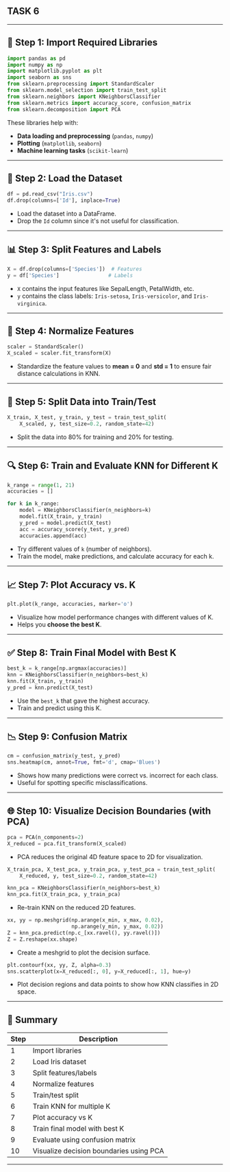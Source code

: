 ## TASK 6
---

## 🔢 Step 1: Import Required Libraries

```python
import pandas as pd
import numpy as np
import matplotlib.pyplot as plt
import seaborn as sns
from sklearn.preprocessing import StandardScaler
from sklearn.model_selection import train_test_split
from sklearn.neighbors import KNeighborsClassifier
from sklearn.metrics import accuracy_score, confusion_matrix
from sklearn.decomposition import PCA
```

These libraries help with:

* **Data loading and preprocessing** (`pandas`, `numpy`)
* **Plotting** (`matplotlib`, `seaborn`)
* **Machine learning tasks** (`scikit-learn`)

---

## 📂 Step 2: Load the Dataset

```python
df = pd.read_csv("Iris.csv")
df.drop(columns=['Id'], inplace=True)
```

* Load the dataset into a DataFrame.
* Drop the `Id` column since it's not useful for classification.

---

## 📊 Step 3: Split Features and Labels

```python
X = df.drop(columns=['Species'])  # Features
y = df['Species']                # Labels
```

* `X` contains the input features like SepalLength, PetalWidth, etc.
* `y` contains the class labels: `Iris-setosa`, `Iris-versicolor`, and `Iris-virginica`.

---

## 📏 Step 4: Normalize Features

```python
scaler = StandardScaler()
X_scaled = scaler.fit_transform(X)
```

* Standardize the feature values to **mean = 0** and **std = 1** to ensure fair distance calculations in KNN.

---

## 🔀 Step 5: Split Data into Train/Test

```python
X_train, X_test, y_train, y_test = train_test_split(
    X_scaled, y, test_size=0.2, random_state=42)
```

* Split the data into 80% for training and 20% for testing.

---

## 🔍 Step 6: Train and Evaluate KNN for Different K

```python
k_range = range(1, 21)
accuracies = []

for k in k_range:
    model = KNeighborsClassifier(n_neighbors=k)
    model.fit(X_train, y_train)
    y_pred = model.predict(X_test)
    acc = accuracy_score(y_test, y_pred)
    accuracies.append(acc)
```

* Try different values of `k` (number of neighbors).
* Train the model, make predictions, and calculate accuracy for each k.

---

## 📈 Step 7: Plot Accuracy vs. K

```python
plt.plot(k_range, accuracies, marker='o')
```

* Visualize how model performance changes with different values of K.
* Helps you **choose the best K**.

---

## ✅ Step 8: Train Final Model with Best K

```python
best_k = k_range[np.argmax(accuracies)]
knn = KNeighborsClassifier(n_neighbors=best_k)
knn.fit(X_train, y_train)
y_pred = knn.predict(X_test)
```

* Use the `best_k` that gave the highest accuracy.
* Train and predict using this K.

---

## 📉 Step 9: Confusion Matrix

```python
cm = confusion_matrix(y_test, y_pred)
sns.heatmap(cm, annot=True, fmt='d', cmap='Blues')
```

* Shows how many predictions were correct vs. incorrect for each class.
* Useful for spotting specific misclassifications.

---

## 🌐 Step 10: Visualize Decision Boundaries (with PCA)

```python
pca = PCA(n_components=2)
X_reduced = pca.fit_transform(X_scaled)
```

* PCA reduces the original 4D feature space to 2D for visualization.

```python
X_train_pca, X_test_pca, y_train_pca, y_test_pca = train_test_split(
    X_reduced, y, test_size=0.2, random_state=42)

knn_pca = KNeighborsClassifier(n_neighbors=best_k)
knn_pca.fit(X_train_pca, y_train_pca)
```

* Re-train KNN on the reduced 2D features.

```python
xx, yy = np.meshgrid(np.arange(x_min, x_max, 0.02),
                     np.arange(y_min, y_max, 0.02))
Z = knn_pca.predict(np.c_[xx.ravel(), yy.ravel()])
Z = Z.reshape(xx.shape)
```

* Create a meshgrid to plot the decision surface.

```python
plt.contourf(xx, yy, Z, alpha=0.3)
sns.scatterplot(x=X_reduced[:, 0], y=X_reduced[:, 1], hue=y)
```

* Plot decision regions and data points to show how KNN classifies in 2D space.

---

## 📌 Summary

| Step | Description                             |
| ---- | --------------------------------------- |
| 1    | Import libraries                        |
| 2    | Load Iris dataset                       |
| 3    | Split features/labels                   |
| 4    | Normalize features                      |
| 5    | Train/test split                        |
| 6    | Train KNN for multiple K                |
| 7    | Plot accuracy vs K                      |
| 8    | Train final model with best K           |
| 9    | Evaluate using confusion matrix         |
| 10   | Visualize decision boundaries using PCA |

---
